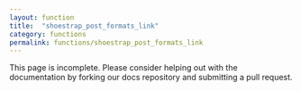 ```yaml
---
layout: function
title:  "shoestrap_post_formats_link"
category: functions
permalink: functions/shoestrap_post_formats_link
---
```


This page is incomplete. Please consider helping out with the documentation by forking our docs repository and submitting a pull request.